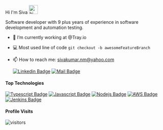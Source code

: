 Hi I'm Siva <img src="https://user-images.githubusercontent.com/1303154/88677602-1635ba80-d120-11ea-84d8-d263ba5fc3c0.gif" width="28px" alt="hi">

Software developer with 9 plus years of experience in software development and automation testing.

- 🔭 I’m currently working at @Tray.io
- :computer: Most used line of code `git checkout -b awesomeFeatureBranch`
- 📫 How to reach me: sivakumar.nm@yahoo.com

  [![Linkedin Badge](https://img.shields.io/badge/-Siva-0e76a8?style=flat&labelColor=0e76a8&logo=linkedin&logoColor=white)](https://www.linkedin.com/in/sivakumar-natarajan-07a76aa2/) [![Mail Badge](https://img.shields.io/badge/-Siva-c0392b?style=flat&labelColor=c0392b&logo=gmail&logoColor=white)](mailto:sivakumar.nm@yahoo.com)

#### Top Technologies

<!-- TODO: Make technologies links takes you to repositories -->

[![Typescript Badge](https://img.shields.io/badge/-Typescript-007acc?style=for-the-badge&labelColor=black&logo=typescript&logoColor=007acc)](#) [![Javascript Badge](https://img.shields.io/badge/-Javascript-F0DB4F?style=for-the-badge&labelColor=black&logo=javascript&logoColor=F0DB4F)](#) [![Nodejs Badge](https://img.shields.io/badge/-Nodejs-3C873A?style=for-the-badge&labelColor=black&logo=node-dot-js&logoColor=3C873A)](#) [![AWS Badge](https://img.shields.io/badge/-AWS-FF9900?style=for-the-badge&labelColor=black&logo=amazon-aws&logoColor=FF9900)](#) [![Jenkins Badge](https://img.shields.io/badge/-JENKINS-D24939?style=for-the-badge&labelColor=black&logo=jenkins&logoColor=D24939)](#)

#### Profile Visits

![visitors](https://visitor-badge.glitch.me/badge?page_id=siva-natarajan.siva-natarajan)
